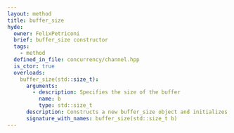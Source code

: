 ```yaml
---
layout: method
title: buffer_size
hyde:
  owner: FelixPetriconi
  brief: buffer_size constructor
  tags:
    - method
  defined_in_file: concurrency/channel.hpp
  is_ctor: true
  overloads:
    buffer_size(std::size_t):
      arguments:
        - description: Specifies the size of the buffer
          name: b
          type: std::size_t
      description: Constructs a new buffer_size object and initializes it with the value `b`.
      signature_with_names: buffer_size(std::size_t b)
---
```

